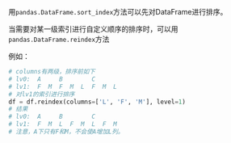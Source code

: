 用`pandas.DataFrame.sort_index`方法可以先对DataFrame进行排序。

当需要对某一级索引进行自定义顺序的排序时，可以用`pandas.DataFrame.reindex`方法

例如：

```python
# columns有两级，排序前如下
# lv0:  A     B        C      
# lv1:  F  M  F  M  L  F  M  L
# 对lv1的索引进行排序
df = df.reindex(columns=['L', 'F', 'M'], level=1)
# 结果
# lv0:  A     B        C      
# lv1:  F  M  L  F  M  L  F  M
# 注意，A下只有F和M，不会使A增加L列。
```

